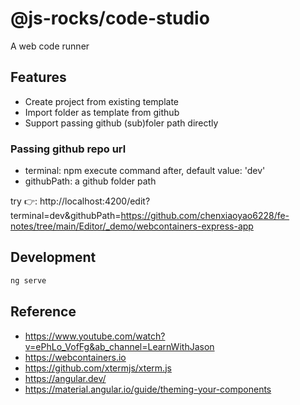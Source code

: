 # @js-rocks/code-studio

A web code runner

## Features

- Create project from existing template
- Import folder as template from github
- Support passing github (sub)foler path directly

### Passing github repo url

- terminal: npm execute command after, default value: 'dev'
- githubPath: a github folder path

try 👉: http://localhost:4200/edit?terminal=dev&githubPath=https://github.com/chenxiaoyao6228/fe-notes/tree/main/Editor/_demo/webcontainers-express-app

## Development

```js
ng serve
```

## Reference

- https://www.youtube.com/watch?v=ePhLo_VofFg&ab_channel=LearnWithJason
- https://webcontainers.io
- https://github.com/xtermjs/xterm.js
- https://angular.dev/
- https://material.angular.io/guide/theming-your-components
